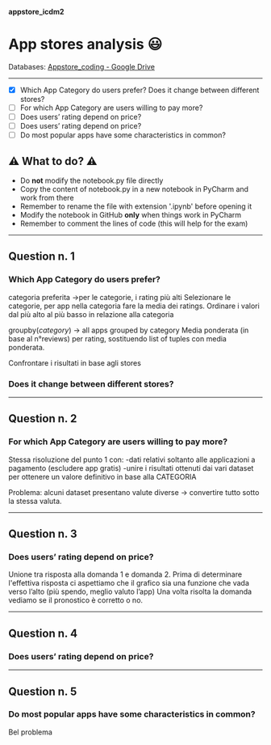 **appstore_icdm2**
# App stores analysis :smiley:
Databases:
[Appstore_coding - Google Drive](https://drive.google.com/drive/folders/1WpJfuIUlIh2z5hbM_b9GL8sOLfwKgE_n?usp=sharing)
___

- [x] Which App Category do users prefer? Does it change between different stores?
- [ ] For which App Category are users willing to pay more?
- [ ] Does users’ rating depend on price?
- [ ] Does users’ rating depend on price?
- [ ] Do most popular apps have some characteristics in common?

## ⚠️ What to do? ⚠️
- Do **not** modify the notebook.py file directly
- Copy the content of notebook.py in a new notebook in PyCharm and work from there
- Remember to rename the file with extension '.ipynb' before opening it
- Modify the notebook in GitHub **only** when things work in PyCharm
- Remember to comment the lines of code (this will help for the exam)

___
  
## Question n. 1
### Which App Category do users prefer?

categoria preferita ->per le categorie, i rating più alti
Selezionare le categorie, per app nella categoria fare la media dei ratings. Ordinare i valori dal più alto al più basso in relazione alla categoria

groupby(*category*) -> all apps grouped by category
Media ponderata (in base al n°reviews) per rating, sostituendo list of tuples con media ponderata.

Confrontare i risultati in base agli stores
### Does it change between different stores?

___
## Question n. 2
### For which App Category are users willing to pay more?

Stessa risoluzione del punto 1 con:
-dati relativi soltanto alle applicazioni a pagamento (escludere app gratis)
-unire i risultati ottenuti dai vari dataset per ottenere un valore definitivo in base alla CATEGORIA 

Problema: alcuni dataset presentano valute diverse -> convertire tutto sotto la stessa valuta.
___
## Question n. 3
### Does users’ rating depend on price?

Unione tra risposta alla domanda 1 e domanda 2.
Prima di determinare l'effettiva risposta ci aspettiamo che il grafico sia una funzione che vada verso l’alto (più spendo, meglio valuto l’app)
Una volta risolta la domanda vediamo se il pronostico è corretto o no.

___
## Question n. 4
### Does users’ rating depend on price?

___
## Question n. 5
### Do most popular apps have some characteristics in common?

Bel problema





